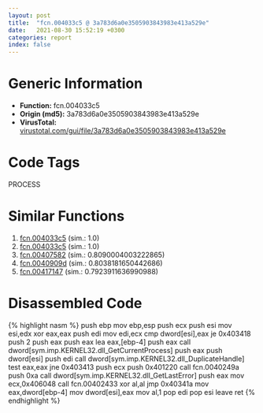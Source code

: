 ```yaml
---
layout: post
title:  "fcn.004033c5 @ 3a783d6a0e3505903843983e413a529e"
date:   2021-08-30 15:52:19 +0300
categories: report
index: false
---
```


# Generic Information
- **Function:** fcn.004033c5
- **Origin (md5):** 3a783d6a0e3505903843983e413a529e
- **VirusTotal:** [virustotal.com/gui/file/3a783d6a0e3505903843983e413a529e][virustotal_ref]

# Code Tags
<span class="tag" id="PROCESS">PROCESS</span>


# Similar Functions

1. [fcn.004033c5][similar_1_ref] (sim.: 1.0)
2. [fcn.004033c5][similar_2_ref] (sim.: 1.0)
3. [fcn.00407582][similar_3_ref] (sim.: 0.8090004003222865)
4. [fcn.0040909d][similar_4_ref] (sim.: 0.8038181650442686)
5. [fcn.00417147][similar_5_ref] (sim.: 0.7923911636990988)


# Disassembled Code

{% highlight nasm %}
push ebp
mov ebp,esp
push ecx
push esi
mov esi,edx
xor eax,eax
push edi
mov edi,ecx
cmp dword[esi],eax
je 0x403418
push 2
push eax
push eax
lea eax,[ebp-4]
push eax
call dword[sym.imp.KERNEL32.dll_GetCurrentProcess]
push eax
push dword[esi]
push edi
call dword[sym.imp.KERNEL32.dll_DuplicateHandle]
test eax,eax
jne 0x403413
push ecx
push 0x401220
call fcn.0040249a
push 0xa
call dword[sym.imp.KERNEL32.dll_GetLastError]
push eax
mov ecx,0x406048
call fcn.00402433
xor al,al
jmp 0x40341a
mov eax,dword[ebp-4]
mov dword[esi],eax
mov al,1
pop edi
pop esi
leave
ret
{% endhighlight %}


[similar_1_ref]: /report/fcn.004033c5@57989f43bf24a9272122210a17558c3d
[similar_2_ref]: /report/fcn.004033c5@d287262b3c4caae6c69c406382125319
[similar_3_ref]: /report/fcn.00407582@470263fe7e7cc115b95cd041d643e3b5
[similar_4_ref]: /report/fcn.0040909d@470263fe7e7cc115b95cd041d643e3b5
[similar_5_ref]: /report/fcn.00417147@44e1ffcf4e71f4505c09d520fd75f1e4
[virustotal_ref]: https://www.virustotal.com/gui/file/3a783d6a0e3505903843983e413a529e